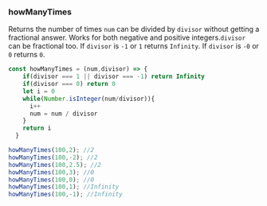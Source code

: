 ### howManyTimes

Returns the number of times `num` can be divided by `divisor` without getting a fractional answer. Works for both negative and positive integers.`divisor` can be fractional too.
If `divisor` is `-1` or `1` returns `Infinity`.
If `divisor` is `-0` or `0` returns `0`.
``` js
const howManyTimes = (num,divisor) => {
    if(divisor === 1 || divisor === -1) return Infinity
    if(divisor === 0) return 0
    let i = 0
    while(Number.isInteger(num/divisor)){
      i++
      num = num / divisor
    }
    return i
  }
```
```js
howManyTimes(100,2); //2
howManyTimes(100,-2); //2
howManyTimes(100,2.5); //2
howManyTimes(100,3); //0
howManyTimes(100,0); //0
howManyTimes(100,1); //Infinity
howManyTimes(100,-1); //Infinity
```
